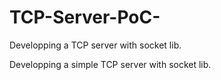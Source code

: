 # TCP-Server-PoC-
Developping a TCP server with socket lib.

Developping a simple TCP server with socket lib.

